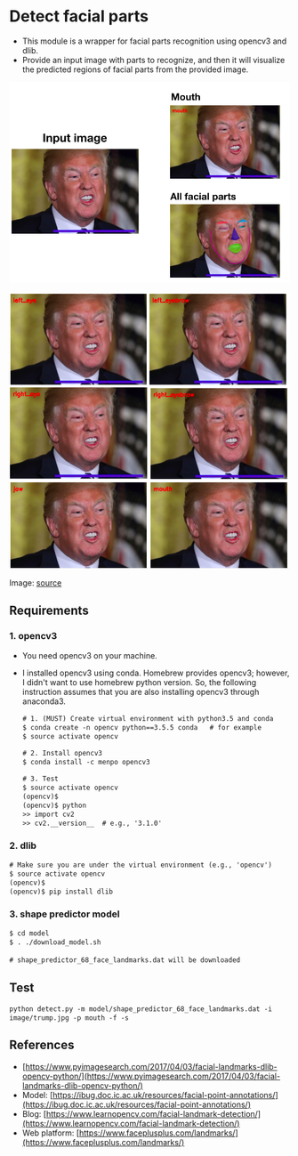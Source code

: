 # Detect facial parts

- This module is a wrapper for facial parts recognition using opencv3 and dlib.
- Provide an input image with parts to recognize, and then it will visualize the predicted regions of facial parts from the provided image.

![](tmp/test1.png)

![](tmp/test2.png)

Image: [source](https://www.vox.com/policy-and-politics/2018/5/9/17335306/trump-tweet-twitter-latest-fake-news-credentials)

## Requirements

### 1. opencv3
- You need opencv3 on your machine.
- I installed opencv3 using conda. Homebrew provides opencv3; however, I didn't want to use homebrew python version. So, the following instruction assumes that you are also installing opencv3 through anaconda3.

	```
	# 1. (MUST) Create virtual environment with python3.5 and conda
	$ conda create -n opencv python==3.5.5 conda   # for example
	$ source activate opencv
	```
	```
	# 2. Install opencv3
	$ conda install -c menpo opencv3
	```
	```
	# 3. Test
	$ source activate opencv
	(opencv)$
	(opencv)$ python
	>> import cv2
	>> cv2.__version__  # e.g., '3.1.0'
	```


### 2. dlib


```
# Make sure you are under the virtual environment (e.g., 'opencv')
$ source activate opencv
(opencv)$
(opencv)$ pip install dlib
```

### 3. shape predictor model

```
$ cd model
$ . ./download_model.sh

# shape_predictor_68_face_landmarks.dat will be downloaded
```

## Test

```
python detect.py -m model/shape_predictor_68_face_landmarks.dat -i image/trump.jpg -p mouth -f -s
```

## References
- [https://www.pyimagesearch.com/2017/04/03/facial-landmarks-dlib-opencv-python/](https://www.pyimagesearch.com/2017/04/03/facial-landmarks-dlib-opencv-python/)
- Model: [https://ibug.doc.ic.ac.uk/resources/facial-point-annotations/](https://ibug.doc.ic.ac.uk/resources/facial-point-annotations/)
- Blog: [https://www.learnopencv.com/facial-landmark-detection/](https://www.learnopencv.com/facial-landmark-detection/)
- Web platform: [https://www.faceplusplus.com/landmarks/](https://www.faceplusplus.com/landmarks/)
